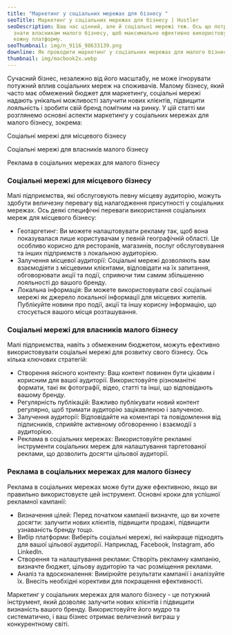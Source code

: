```yaml
---
title: "Маркетинг у соціальних мережах для бізнесу "
seoTitle: Маркетинг у соціальних мережах для бізнесу | Hustler
seoDescription: Ваш час цінний, але й соціальні мережі теж. Ось що потрібно
  знати власникам малого бізнесу, щоб максимально ефективно використовувати
  кожну платформу.
seoThumbnail: img/n_9116_98633139.png
downline: Як проводити маркетинг у соціальних мережах для малого бізнесу
thumbnail: img/macbook2x.webp
---
```


Сучасний бізнес, незалежно від його масштабу, не може ігнорувати потужний вплив соціальних мереж на споживачів. Малому бізнесу, який часто має обмежений бюджет для маркетингу, соціальні мережі надають унікальні можливості залучити нових клієнтів, підвищити лояльність і зробити свій бренд помітним на ринку. У цій статті ми розглянемо основні аспекти маркетингу у соціальних мережах для малого бізнесу, зокрема:

Соціальні мережі для місцевого бізнесу

Соціальні мережі для власників малого бізнесу

Реклама в соціальних мережах для малого бізнесу

### Соціальні мережі для місцевого бізнесу

Малі підприємства, які обслуговують певну місцеву аудиторію, можуть здобути величезну перевагу від налагодження присутності у соціальних мережах. Ось деякі специфічні переваги використання соціальних мереж для місцевого бізнесу:

- Геотаргетинг: Ви можете налаштовувати рекламу так, щоб вона показувалася лише користувачам у певній географічній області. Це особливо корисно для ресторанів, магазинів, послуг обслуговування та інших підприємств з локальною аудиторією.
- Залучення місцевої аудиторії: Соціальні мережі дозволяють вам взаємодіяти з місцевими клієнтами, відповідати на їх запитання, обговорювати акції та події, сприяючи тим самим збільшенню лояльності до вашого бренду.
- Локальна інформація: Ви можете використовувати свої соціальні мережі як джерело локальної інформації для місцевих жителів. Публікуйте новини про події, акції та іншу корисну інформацію, що стосується вашого місця розташування.

### Соціальні мережі для власників малого бізнесу

Малі підприємства, навіть з обмеженим бюджетом, можуть ефективно використовувати соціальні мережі для розвитку свого бізнесу. Ось кілька ключових стратегій:

- Створення якісного контенту: Ваш контент повинен бути цікавим і корисним для вашої аудиторії. Використовуйте різноманітні формати, такі як фотографії, відео, статті та інші, що відповідають вашому бренду.
- Регулярність публікацій: Важливо публікувати новий контент регулярно, щоб тримати аудиторію зацікавленою і залученою.
- Залучення аудиторії: Відповідайте на коментарі та повідомлення від підписників, сприяйте активному обговоренню і взаємодії з аудиторією.
- Реклама в соціальних мережах: Використовуйте рекламні інструменти соціальних мереж для налаштування таргетованої реклами, що дозволить досягти цільової аудиторії.

### Реклама в соціальних мережах для малого бізнесу

Реклама в соціальних мережах може бути дуже ефективною, якщо ви правильно використовуєте цей інструмент. Основні кроки для успішної рекламної кампанії:

- Визначення цілей: Перед початком кампанії визначте, що ви хочете досягти: залучити нових клієнтів, підвищити продажі, підвищити узнаваність бренду тощо.
- Вибір платформи: Виберіть соціальні мережі, які найкраще підходять для вашої цільової аудиторії. Наприклад, Facebook, Instagram, або LinkedIn.
- Створення та налаштування реклами: Створіть рекламну кампанію, визначте бюджет, цільову аудиторію та час розміщення реклами.
- Аналіз та вдосконалення: Вимірюйте результати кампанії і аналізуйте їх. Внесіть необхідні корективи для покращення ефективності.

Маркетинг у соціальних мережах для малого бізнесу - це потужний інструмент, який дозволяє залучити нових клієнтів і підвищити визнаність вашого бренду. Використовуйте його мудро та систематично, і ваш бізнес отримає величезний виграш у конкурентному світі.
